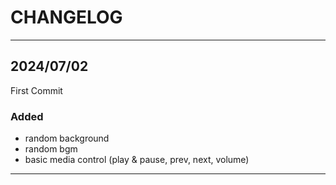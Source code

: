 <!-- CHANGELOG.md -->

# CHANGELOG

---

## 2024/07/02

First Commit

### Added

- random background
- random bgm
- basic media control (play & pause, prev, next, volume)

---
